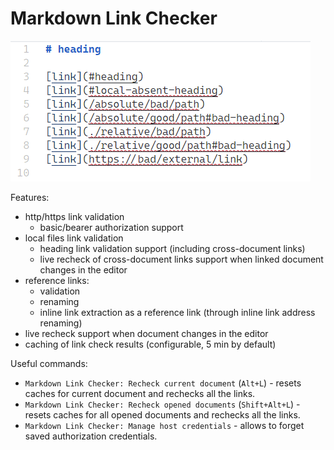 # Markdown Link Checker

![example](https://github.com/dlyz/md-link-checker/raw/main/example.png)

Features:

- http/https link validation
  - basic/bearer authorization support
- local files link validation
  - heading link validation support (including cross-document links)
  - live recheck of cross-document links support when linked document changes in the editor
- reference links:
  - validation
  - renaming
  - inline link extraction as a reference link (through inline link address renaming)
- live recheck support when document changes in the editor
- caching of link check results (configurable, 5 min by default)

Useful commands:

- `Markdown Link Checker: Recheck current document` (`Alt+L`) - resets caches for current document and rechecks all the links.
- `Markdown Link Checker: Recheck opened documents` (`Shift+Alt+L`) - resets caches for all opened documents and rechecks all the links.
- `Markdown Link Checker: Manage host credentials` - allows to forget saved authorization credentials.
